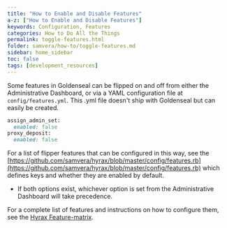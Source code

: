 ```yaml
---
title: "How to Enable and Disable Features"
a-z: ["How to Enable and Disable Features"]
keywords: Configuration, Features
categories: How to Do All the Things
permalink: toggle-features.html
folder: samvera/how-to/toggle-features.md
sidebar: home_sidebar
toc: false
tags: [development_resources]
---
```



Some features in Goldenseal can be flipped on and off from either the Administrative Dashboard, or via a YAML configuration file at `config/features.yml`. This .yml file doesn't ship with Goldenseal but can easily be created.

``` ruby
assign_admin_set:
  enabled: false
proxy_deposit:
  enabled: false
```

For a list of flipper features that can be configured in this way, see the [https://github.com/samvera/hyrax/blob/master/config/features.rb](https://github.com/samvera/hyrax/blob/master/config/features.rb) which defines keys and whether they are enabled by default.

<ul class='warning'><li>If both options exist, whichever option is set from the Administrative Dashboard will take precedence.</li></ul>

For a complete list of features and instructions on how to configure them, see the [Hyrax Feature-matrix](https://github.com/samvera/hyrax/wiki/Feature-matrix).
